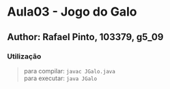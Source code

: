 # Aula03 - Jogo do Galo

## Author: Rafael Pinto, 103379, g5_09

### Utilização
> para compilar: `javac JGalo.java`  
> para executar: `java JGalo`
